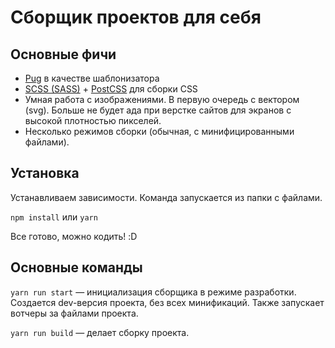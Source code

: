 # Сборщик проектов для себя

## Основные фичи

* [Pug](https://pugjs.org/api/getting-started.html) в качестве шаблонизатора
* [SCSS (SASS)](http://sass-lang.com/) + [PostCSS](https://github.com/postcss/postcss) для сборки CSS
* Умная работа с изображениями. В первую очередь с вектором (svg). Больше не будет ада при верстке сайтов для экранов с высокой плотностью пикселей.
* Несколько режимов сборки (обычная, с минифицированными файлами).

## Установка

Устанавливаем зависимости. Команда запускается из папки с файлами.

`npm install` или `yarn`

Все готово, можно кодить! :D

## Основные команды

`yarn run start` — инициализация сборщика в режиме разработки. Создается dev-версия проекта, без всех минификаций.
Также
запускает вотчеры за файлами проекта.

`yarn run build` — делает сборку проекта.
